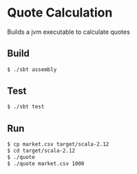 # Quote Calculation #
Builds a jvm executable to calculate quotes

## Build ##
```sh
$ ./sbt assembly
```

## Test ##
```sh
$ ./sbt test
```

## Run ##
```sh
$ cp market.csv target/scala-2.12
$ cd target/scala-2.12
$ ./quote
$ ./quote market.csv 1000
```